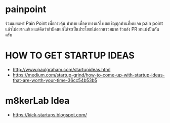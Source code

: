 # painpoint 
ร่วมเผยแพร่ Pain Point เพื่อกระตุ้น ท้าทาย เพื่อหาทางแก้ไข ขอเชิญทุกท่านที่พบเจอ pain point แล้วไม่อยากแก้เองแต่คิดว่าถ้ามีคนแก้ได้จะเป็นประโยชน์ต่อสวนรวมมาก ร่วมส่ง PR มาแบ่งปันกันครับ

# HOW TO GET STARTUP IDEAS
- http://www.paulgraham.com/startupideas.html
- https://medium.com/startup-grind/how-to-come-up-with-startup-ideas-that-are-worth-your-time-36cc54b53b5

# m8kerLab Idea
- https://kick-startups.blogspot.com/
